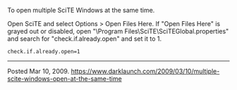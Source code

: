 To open multiple SciTE Windows at the same time.

Open SciTE and select Options > Open Files Here. If "Open Files Here" is grayed out or disabled, open "\Program Files\SciTE\SciTEGlobal.properties" and search for "check.if.already.open" and set it to 1.

```
check.if.already.open=1
```

---

Posted Mar 10, 2009.
https://www.darklaunch.com/2009/03/10/multiple-scite-windows-open-at-the-same-time